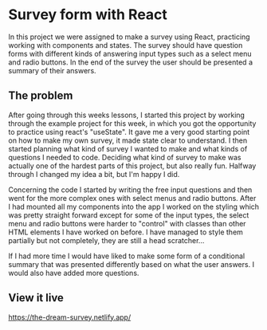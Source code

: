 # Survey form with React

In this project we were assigned to make a survey using React, practicing working with components and states. The survey should have question forms with different kinds of answering input types such as a select menu and radio buttons. In the end of the survey the user should be presented a summary of their answers.

## The problem

After going through this weeks lessons, I started this project by working through the example project for this week, in which you got the opportunity to practice using react's "useState". It gave me a very good starting point on how to make my own survey, it made state clear to understand. I then started planning what kind of survey I wanted to make and what kinds of questions I needed to code. Deciding what kind of survey to make was actually one of the hardest parts of this project, but also really fun. Halfway through I changed my idea a bit, but I'm happy I did. 

Concerning the code I started by writing the free input questions and then went for the more complex ones with select menus and radio buttons. After I had mounted all my components into the app I worked on the styling which was pretty straight forward except for some of the input types, the select menu and radio buttons were harder to "control" with classes than other HTML elements I have worked on before. I have managed to style them partially but not completely, they are still a head scratcher... 

If I had more time I would have liked to make some form of a conditional summary that was presented differently based on what the user answers. I would also have added more questions.

## View it live

https://the-dream-survey.netlify.app/
